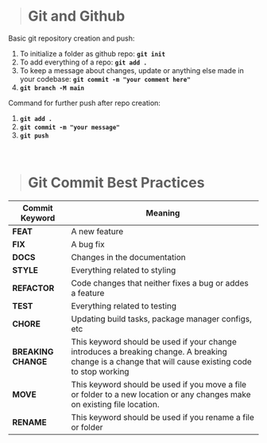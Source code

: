 > # **Git and Github**

Basic git repository creation and push:

1. To initialize a folder  as github repo: **```git init```**
2. To add everything of a repo: **```git add .```**
3. To keep a message about changes, update or anything else made in your codebase: **```git commit -m "your comment here"```**
4. **```git branch -M main```**

Command for further push after repo creation:
1. **```git add .```**
2. **```git commit -m "your message"```**
3. **```git push```**

&nbsp;

> # **Git Commit Best Practices**

| **Commit Keyword** | **Meaning** |
|----------|----------|
| **FEAT**   | A new feature |
| **FIX**  | A bug fix  |
| **DOCS**   | Changes in the documentation  |
| **STYLE**    | Everything related to styling    |
| **REFACTOR**   | Code changes that neither fixes a bug or addes a feature |
| **TEST**    | Everything related to testing  |
| **CHORE**    | Updating build tasks, package manager configs, etc    |
|   **BREAKING CHANGE**  | This keyword should be used if your change introduces a breaking change. A breaking change is a change that will cause existing code to stop working   |
| **MOVE**  | This keyword should be used if you move a file or folder to a new location or any changes make on existing file location. |
| **RENAME**  | This keyword should be used if you rename a file or folder |